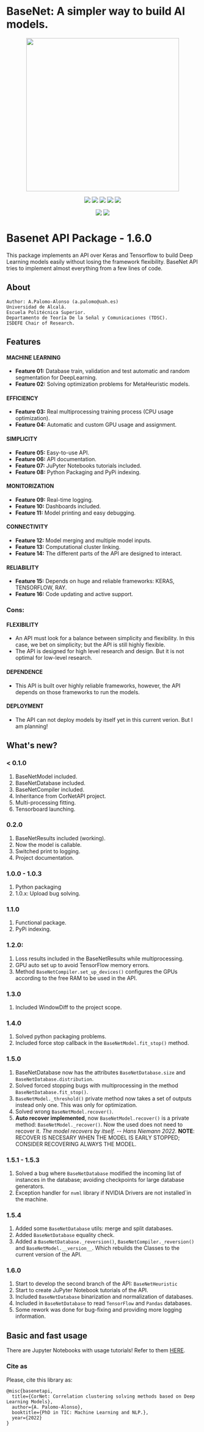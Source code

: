 # BaseNet: A simpler way to build AI models.

<p align="center">
    <img src="https://raw.githubusercontent.com/iTzAlver/basenet_api/main/doc/multimedia/basenet_logo.png" width="400px">
</p>

<p align="center">
    <a href="https://github.com/iTzAlver/basenet_api/blob/main/LICENSE">
        <img src="https://img.shields.io/github/license/iTzAlver/basenet_api?color=purple&style=plastic" /></a>
    <a href="https://github.com/iTzAlver/basenet_api/tree/main/test">
        <img src="https://img.shields.io/badge/tests-passed-green?color=green&style=plastic" /></a>
    <a href="https://github.com/iTzAlver/basenet_api/blob/main/requirements.txt">
        <img src="https://img.shields.io/badge/requirements-pypi-red?color=red&style=plastic" /></a>
    <a href="https://htmlpreview.github.io/?https://github.com/iTzAlver/basenet_api/blob/main/doc/basenet.html">
        <img src="https://img.shields.io/badge/doc-available-green?color=yellow&style=plastic" /></a>
    <a href="https://github.com/iTzAlver/BaseNet-API/releases/tag/1.5.0-release">
        <img src="https://img.shields.io/badge/release-1.5.0-white?color=white&style=plastic" /></a>
</p>

<p align="center">
    <a href="https://www.tensorflow.org/">
        <img src="https://img.shields.io/badge/dependencies-tensorflow-red?color=orange&style=for-the-badge" /></a>
    <a href="https://keras.io/">
        <img src="https://img.shields.io/badge/dependencies-keras-red?color=red&style=for-the-badge" /></a>
</p>

# Basenet API Package - 1.6.0

This package implements an API over Keras and Tensorflow to build Deep Learning models easily without losing the
framework flexibility. BaseNet API tries to implement almost everything from a few lines of code.

## About ##

    Author: A.Palomo-Alonso (a.palomo@uah.es)
    Universidad de Alcalá.
    Escuela Politécnica Superior.
    Departamento de Teoría De la Señal y Comunicaciones (TDSC).
    ISDEFE Chair of Research.

## Features

#### **MACHINE LEARNING**
* **Feature 01:** Database train, validation and test automatic and random segmentation for DeepLearning.
* **Feature 02:** Solving optimization problems for MetaHeuristic models.

#### **EFFICIENCY**
* **Feature 03:** Real multiprocessing training process (CPU usage optimization).
* **Feature 04:** Automatic and custom GPU usage and assignment.

#### **SIMPLICITY**
* **Feature 05:** Easy-to-use API.
* **Feature 06:** API documentation.
* **Feature 07:** JuPyter Notebooks tutorials included.
* **Feature 08:** Python Packaging and PyPi indexing.

#### **MONITORIZATION**
* **Feature 09:** Real-time logging.
* **Feature 10:** Dashboards included.
* **Feature 11:** Model printing and easy debugging.

#### **CONNECTIVITY**
* **Feature 12:** Model merging and multiple model inputs.
* **Feature 13:** Computational cluster linking.
* **Feature 14:** The different parts of the API are designed to interact.

#### **RELIABILITY**
* **Feature 15:** Depends on huge and reliable frameworks: KERAS, TENSORFLOW, RAY.
* **Feature 16:** Code updating and active support.


### Cons:
#### **FLEXIBILITY**
* An API must look for a balance between simplicity and flexibility. In this case, we bet on simplicity; but the API
is still highly flexible.
* The API is designed for high level research and design. But it is not optimal for low-level research.

#### **DEPENDENCE**
* This API is built over highly reliable frameworks, however, the API depends on those frameworks to run the models.

#### **DEPLOYMENT**
* The API can not deploy models by itself yet in this current verion. But I am planning!

## What's new?

### < 0.1.0
1. BaseNetModel included.
2. BaseNetDatabase included.
3. BaseNetCompiler included.
4. Inheritance from CorNetAPI project.
5. Multi-processing fitting.
6. Tensorboard launching.

### 0.2.0
1. BaseNetResults included (working).
2. Now the model is callable.
3. Switched print to logging.
4. Project documentation.


### 1.0.0 - 1.0.3
1. Python packaging
3. 1.0.x: Upload bug solving.

### 1.1.0
1. Functional package.
2. PyPi indexing.

### 1.2.0:
1. Loss results included in the BaseNetResults while multiprocessing.
2. GPU auto set up to avoid TensorFlow memory errors.
3. Method ``BaseNetCompiler.set_up_devices()`` configures the GPUs according to the free RAM to be used in the API.

### 1.3.0
1. Included WindowDiff to the project scope.

### 1.4.0
1. Solved python packaging problems.
2. Included force stop callback in the ```BaseNetModel.fit_stop()``` method.

### 1.5.0
1. BaseNetDatabase now has the attributes ``BaseNetDatabase.size`` and ``BaseNetDatabase.distribution``.
2. Solved forced stopping bugs with multiprocessing in the method ``BaseNetDatabase.fit_stop()``.
3. ```BaseNetModel._threshold()``` private method now takes a set of outputs instead only one. 
This was only for optimization.
4. Solved wrong ```BaseNetModel.recover()```.
5. **Auto recover implemented**, now ```BaseNetModel.recover()``` is a private method: ```BaseNetModel._recover()```.
Now the used does not need to recover it. *The model recovers by itself. -- Hans Niemann 2022.* 
**NOTE**: RECOVER IS NECESARY WHEN THE MODEL IS EARLY STOPPED; CONSIDER RECOVERING ALWAYS THE MODEL.

### 1.5.1 - 1.5.3
1. Solved a bug where ``BaseNetDatabase`` modified the incoming list of instances in the database; avoiding checkpoints
for large database generators.
2. Exception handler for ``nvml`` library if NVIDIA Drivers are not installed`in the machine.

### 1.5.4
1. Added some ``BaseNetDatabase`` utils: merge and split databases.
2. Added ``BaseNetDatabase`` equality check.
3. Added a ``BaseNetDatabase._reversion()``, ``BaseNetCompiler._reversion()`` and ``BaseNetModel.__version__``. Which
rebuilds the Classes to the current version of the API.

### 1.6.0
1. Start to develop the second branch of the API: ``BaseNetHeuristic``
2. Start to create JuPyter Notebook tutorials of the API.
3. Included ``BaseNetDatabase`` binarization and normalization of databases.
4. Included in ``BaseNetDatabase`` to read ``TensorFlow`` and ``Pandas`` databases.
5. Some rework was done for bug-fixing and providing more logging information.


## Basic and fast usage

There are Jupyter Notebooks with usage tutorials! Refer to them 
[HERE](https://github.com/iTzAlver/BaseNet-API/tree/main/jupyter).

[//]: # ()
[//]: # (### BaseNetDataset)

[//]: # ()
[//]: # (BaseNetDatabase is an easy-to-use database wrapper for the API. You can build your )

[//]: # (database with the BaseNetDatabase class.)

[//]: # ()
[//]: # (### Example of building a BaseNetDataset.)

[//]: # ()
[//]: # (    from basenet_api import BaseNetDatabase)

[//]: # ()
[//]: # (    my_data_x, my_data_y = load_my_data&#40;&#41;)

[//]: # (    print&#40;my_data_y&#41;)

[//]: # ()
[//]: # (    #    > array&#40;[[0.], [1.], ...], dtype=float32&#41;)

[//]: # ()
[//]: # (    print&#40;my_data_x&#41;)

[//]: # ()
[//]: # (    #    > array&#40;[[255., 0., 255., ..., dtype=float32&#41;)

[//]: # ()
[//]: # (    distribution = {'train': 60, 'test': 5, 'val': 35})

[//]: # (    mydb = BaseNetDatabase&#40;my_data_x, my_data_y, )

[//]: # (                           distribution=distribution&#41;)

[//]: # (    )
[//]: # (    print&#40;mydb&#41;)

[//]: # ()
[//]: # (    #    > BaseNetDatabase with 32000 instances.)

[//]: # ()
[//]: # (    mydb.save&#40;'./mydb.db'&#41;)

[//]: # ()
[//]: # (### BaseNetCompiler)

[//]: # ()
[//]: # (BaseNetCompiler takes the model architecture and builds a BaseNetModel with the given)

[//]: # (parameters. You can build your BaseNetCompiler from Python code only or a .yaml file.)

[//]: # ()
[//]: # (### Example of building a BaseNetCompiler from Python code only.)

[//]: # ()
[//]: # (    from basenet_api import BaseNetDatabase, BaseNetCompiler)

[//]: # ()
[//]: # (    mydb = BaseNetDatabase.load&#40;'./mydb.db'&#41;)

[//]: # (    print&#40;mydb&#41;)

[//]: # ()
[//]: # (    #    > BaseNetDatabase with 32000 instances.)

[//]: # ()
[//]: # (    layers = [)

[//]: # (        {'Dense': &#40;&#40;255,&#41;, {}&#41;},)

[//]: # (        {'Dense': &#40;&#40;64,&#41;, {'activation': 'relu'}&#41;},)

[//]: # (        {'Dropout': &#40;&#40;0.5,&#41;, {}&#41;})

[//]: # (    ])

[//]: # ()
[//]: # (    my_devs = BaseNetCompiler.show_devs&#40;&#41;)

[//]: # (    print&#40;my_devs&#41;)

[//]: # (    )
[//]: # (    #    > {'/device:CPU:0': 'Idle', )

[//]: # (    #       '/device:GPU:0': 'Train'})

[//]: # ()
[//]: # (    my_first_model = BaseNetCompiler&#40;)

[//]: # (        io_shape=&#40;&#40;8,&#41;, 8&#41;, )

[//]: # (        compile_options={'loss': 'mean_squared_error', 'optimizer': 'adam'}, )

[//]: # (        devices=my_devs, )

[//]: # (        layers=layers,)

[//]: # (        name='my_first_model')

[//]: # (    &#41;.compile&#40;&#41;)

[//]: # ()
[//]: # (    my_first_model.add_database&#40;mydb&#41;)

[//]: # ()
[//]: # (You can also use the BaseNetModel.add&#40;&#41; method to add layers.)

[//]: # ()
[//]: # (    my_first_compiler = BaseNetCompiler&#40;)

[//]: # (        io_shape=&#40;&#40;8,&#41;, 8&#41;, )

[//]: # (        compile_options={'loss': 'mean_squared_error', 'optimizer': 'adam'}, )

[//]: # (        devices=my_devs,)

[//]: # (        name='my_first_model')

[//]: # (    &#41;)

[//]: # (    for layer in layers:)

[//]: # (        my_first_compiler.add&#40;layer&#41;)

[//]: # (    )
[//]: # (    my_first_model = my_first_compiler.compile&#40;&#41;)

[//]: # ()
[//]: # (You can also load the database from the path.)

[//]: # ()
[//]: # (    my_fitst_model.add_database&#40;'./mydb.db'&#41;)

[//]: # ()
[//]: # (### Example of building a BaseNetCompiler from .yaml file.)

[//]: # ()
[//]: # (Suppose you have a ``.yaml`` file in the ``./my_model.yaml`` location with)

[//]: # (the proper format you can load your compiler with the method ``BaseNetCompiler&#40;&#41;.build_from_yaml&#40;yaml_path&#41;``)

[//]: # (and omit the process of loading the parameters into the compiler manually.)

[//]: # ()
[//]: # (    from basenet_api import BaseNetDatabase, BaseNetCompiler)

[//]: # ()
[//]: # (    mydb = BaseNetDatabase.load&#40;'./mydb.db'&#41;)

[//]: # (    print&#40;mydb&#41;)

[//]: # ()
[//]: # (    #    > BaseNetDatabase with 32000 instances.)

[//]: # ()
[//]: # (    yaml_path = './my_model.yaml')

[//]: # ()
[//]: # (    my_first_model = BaseNetCompiler.build_from_yaml&#40;yaml_path&#41;.compile&#40;&#41;)

[//]: # (    my_first_model.add_database&#40;mydb&#41;)

[//]: # ()
[//]: # (An example of ``.yaml`` to replicate the same model as in the section )

[//]: # (``Building a BaseNetCompiler from Python code only.``, the ``.yaml`` file will be the following:)

[//]: # (    )
[//]: # ()
[//]: # (    compiler:)

[//]: # (      name: "my_first_model")

[//]: # (      input_shape:)

[//]: # (        - 8)

[//]: # (      output_shape: 8)

[//]: # (    )
[//]: # (      compile_options:)

[//]: # (        loss: "mean_squared_error")

[//]: # (        optimizer: "adam")

[//]: # (    )
[//]: # (      devices:)

[//]: # (        - cpu:)

[//]: # (            name: "/device:CPU:0")

[//]: # (            state: "Idle")

[//]: # (        - gpu:)

[//]: # (            name: "/device:GPU:0")

[//]: # (            state: "Train")

[//]: # (    )
[//]: # (      layers:)

[//]: # (        - layer:)

[//]: # (            name: "Dense")

[//]: # (            shape:)

[//]: # (              - 128)

[//]: # (            options:)

[//]: # (    )
[//]: # (        - layer:)

[//]: # (            name: "Dense")

[//]: # (            shape:)

[//]: # (              - 128)

[//]: # (            options:)

[//]: # (              - option:)

[//]: # (                  name: "activation")

[//]: # (                  value: "relu")

[//]: # (    )
[//]: # (        - layer:)

[//]: # (            name: "Dropout")

[//]: # (            shape:)

[//]: # (              - 0.5)

[//]: # (            options:)

[//]: # ()
[//]: # (If you want to learn more about building a model from a ```.yaml``` file, please, check the API )

[//]: # ([documentation]&#40;https://htmlpreview.github.io/?https://github.com/iTzAlver/basenet_api/blob/main/doc/basenet.html&#41;.)

[//]: # ()
[//]: # (### Example of usage of the BaseNetModel.)

[//]: # ()
[//]: # (Once you build and compile a ``BaseNetModel`` with a ```BaseNetCompiler.compile&#40;&#41;``` method, you can make use of all the)

[//]: # (methods that the BaseNetModel provides:)

[//]: # ()
[//]: # (* ```BaseNetModel.load&#40;&#41;```: This method loads a tf.keras.model and the compiler from the given path.)

[//]: # (* ```BaseNetModel.save&#40;&#41;```: This method saves a tf.keras.model and the compiler into the given path.)

[//]: # (* ```BaseNetModel.print&#40;&#41;```: This method renders a ``.png`` image of the model into the given path.)

[//]: # (* ```BaseNetModel.add_database&#40;&#41;```: The ``BaseNetModel`` contains a breech of databases. It is a list with all the loaded)

[//]: # (databases previously. This method adds a database from a path or from a ```BaseNetDatabase``` object.)

[//]: # (* ```BaseNetModel.predict&#40;&#41;```: Performs a prediction given an input.)

[//]: # (* ```BaseNetModel.evaluate&#40;&#41;```: Evaluates the model with the pointed database test subset.)

[//]: # (* ```BaseNetModel.fit&#40;&#41;```: Trains the model with the pointed database.)

[//]: # (* ```BaseNetModel.call&#40;&#41;```: Merges two models into one. It can be used as a function.)

[//]: # ()
[//]: # (#### Printing and fitting a model.)

[//]: # ()
[//]: # (    from basenet_api import BaseNetDatabase, BaseNetCompiler)

[//]: # ()
[//]: # (    mydb = BaseNetDatabase.load&#40;'./mydb.db'&#41;)

[//]: # (    my_first_model = BaseNetCompiler.build_from_yaml&#40;'./my_model.yaml'&#41;.compile&#40;&#41;)

[//]: # (    my_first_model.add_database&#40;mydb&#41;)

[//]: # ()
[//]: # (    # Select database with index 0.)

[//]: # (    my_first_model.fit&#40;0, epochs=6, tensorboard=False&#41;)

[//]: # ()
[//]: # (    #    >   Tensorflow fitting info vomiting.)

[//]: # ()
[//]: # (    # Print the model.)

[//]: # (    my_first_model.print&#40;'./my_model.png'&#41;)

[//]: # ()
[//]: # (<p align="center">)

[//]: # (    <img src="https://raw.githubusercontent.com/iTzAlver/basenet_api/main/doc/multimedia/example_model.png">)

[//]: # (</p>)

[//]: # ()
[//]: # (#### Fitting a model in other process.)

[//]: # ()
[//]: # (**Important:** Debugging is not working properly when fitting a new process.)

[//]: # ()
[//]: # (Imagine working on a GUI. The training process of your model implemented on your)

[//]: # (GUI will block the parent process. The API implements a solution. Just activate)

[//]: # (``avoid_lock=True`` in the ``BaseNetModel.fit&#40;&#41;`` method and check the results whenever you want.)

[//]: # ()
[//]: # (    from basenet_api import BaseNetDatabase, BaseNetCompiler)

[//]: # ()
[//]: # (    mydb = BaseNetDatabase.load&#40;'./mydb.db'&#41;)

[//]: # (    my_first_model = BaseNetCompiler.build_from_yaml&#40;'./my_model.yaml'&#41;.compile&#40;&#41;)

[//]: # (    my_first_model.add_database&#40;mydb&#41;)

[//]: # ()
[//]: # (    # Select database with index 0.)

[//]: # (    my_results = my_first_model.fit&#40;0, epochs=6, tensorboard=False, avoid_lock=True&#41;)

[//]: # ()
[//]: # (    while my_results.is_training:)

[//]: # (        do_my_main_activity&#40;update_gui, collect_data, run_server, or_whatever&#41;)

[//]: # (        current_loss_curve = my_results.get&#40;&#41;)

[//]: # ()
[//]: # (    # my_first_model.recover&#40;&#41; Use it in versions < 1.5.0.)

[//]: # ()
[//]: # (    keep_doing_my_main_activity&#40;update_gui, collect_data, run_server, or_whatever&#41;)

[//]: # ()
[//]: # (```OutDated```:)

[//]: # (Note that if you don't make use of the method ``BaseNetModel.recover&#40;&#41;`` the model will be empty as)

[//]: # (the trained model is bypassed by the child process until the parent process is able to recover the trained model.)

[//]: # ()
[//]: # (```From >= 1.5.0```: The model recovers itself, there is no need &#40;or ways&#41; to recover it manually.)

[//]: # ()
[//]: # (#### Using Tensorboard.)

[//]: # ()
[//]: # (The API also implements Tensorboard automatic opening and initialization. You can see the training process and keras)

[//]: # (app in real time while training.)

[//]: # ()
[//]: # (    my_first_model.fit&#40;0, epochs=6, tensorboard=True&#41;)

[//]: # ()
[//]: # (#### Merging two models into one with several inputs.)

[//]: # ()
[//]: # (You can merge two BaseNetModels by calling the object as a function:)

[//]: # ()
[//]: # (    from basenet_api import BaseNetDatabase, BaseNetCompiler)

[//]: # (    mydb = BaseNetDatabase.load&#40;'./mydb.db'&#41;)

[//]: # (    my_first_model = BaseNetCompiler.build_from_yaml&#40;'./my_model.yaml', verbose=True&#41;.compile&#40;&#41;)

[//]: # (    my_second_model = BaseNetCompiler.build_from_yaml&#40;'./my_model_2.yaml', verbose=True&#41;.compile&#40;&#41;)

[//]: # (    my_first_model.add_database&#40;mydb&#41;)

[//]: # ()
[//]: # (    my_first_model&#40;my_second_model, parallel=True, name='merged_model'&#41;)

[//]: # (    my_first_model.print&#40;'./'&#41;)

[//]: # ()
[//]: # (It will merge the two models into one single with two outputs if ``parallel=True``, else it will be added at the bottom.)

[//]: # ()
[//]: # (<p align="center">)

[//]: # (    <img src="https://raw.githubusercontent.com/iTzAlver/basenet_api/main/doc/multimedia/example_model2.png">)

[//]: # (</p>)

[//]: # ()
[//]: # (#### Obtaining training results from the fitting process.)

[//]: # ()
[//]: # (Once you train the model, you can get a ``BaseNetResults`` object with the training results. You can obtain the values from:)

[//]: # ()
[//]: # (    my_results = my_first_model.fit&#40;0, epochs=6&#41;)

[//]: # (    losses = my_results.get&#40;&#41;)

[//]: # (    print&#40;losses&#41;)

[//]: # ()
[//]: # (    #    > {'loss': [1., 0.7, 0.6, 0.5, 0.4, 0.3], )

[//]: # (    #       'val_loss': [1., 0.8, 0.7, 0.6, 0.5, 0.4]})


### Cite as

Please, cite this library as:


    @misc{basenetapi,
      title={CorNet: Correlation clustering solving methods based on Deep Learning Models},
      author={A. Palomo-Alonso},
      booktitle={PhD in TIC: Machine Learning and NLP.},
      year={2022}
    }